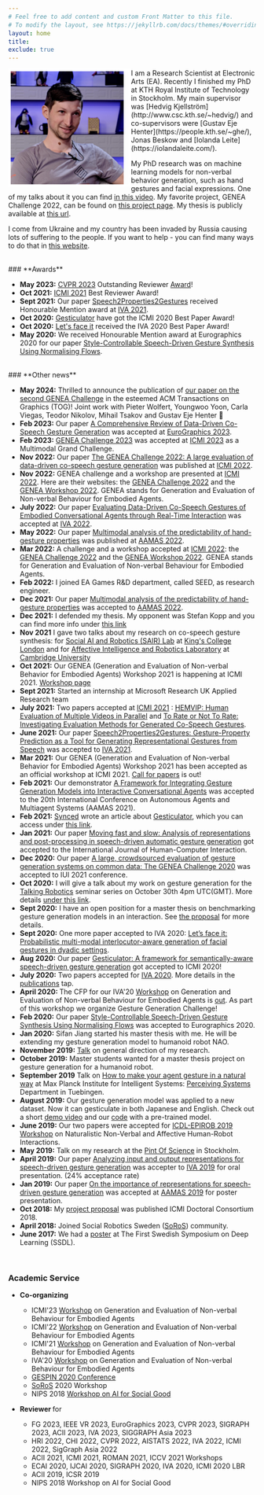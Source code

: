 ```yaml
---
# Feel free to add content and custom Front Matter to this file.
# To modify the layout, see https://jekyllrb.com/docs/themes/#overriding-theme-defaults
layout: home
title: 
exclude: true
---
```




<img style="float: left; border: 5px solid white; padding-right: 10px;" src="assets/TarasKucherenko.jpg" height="230" alt="portrait">
I am a Research Scientist at Electronic Arts (EA). Recently I finished my PhD at KTH Royal Institute of Technology in Stockholm. My main supervisor was [Hedvig Kjellström](http://www.csc.kth.se/~hedvig/) and co-supervisors were [Gustav Eje Henter](https://people.kth.se/~ghe/), Jonas Beskow and [Iolanda Leite](https://iolandaleite.com/).

My PhD research was on machine learning models for non-verbal behavior generation, such as hand gestures and facial expressions. One of my talks about it you can find [in this video](https://youtu.be/JeMwtr8pxcc). My favorite project, GENEA Challenge 2022, can be found on [this project page](https://youngwoo-yoon.github.io/GENEAchallenge2022/). My thesis is publicly available at [this url](https://www.diva-portal.org/smash/record.jsf?pid=diva2%3A1609615&dswid=9110).

I come from Ukraine and my country has been invaded by Russia causing lots of suffering to the people. If you want to help - you can find many ways to do that in [this website](https://supportukrainenow.org/).


<br>
### **Awards**

* <strong>May 2023:</strong> [CVPR 2023](https://cvpr2023.thecvf.com/) Outstanding Reviewer [Award](https://cvpr2023.thecvf.com/Conferences/2023/OutstandingReviewers)!
* <strong>Oct 2021:</strong> [ICMI 2021](https://icmi.acm.org/2021/) Best Reviewer Award!
* <strong>Sept 2021:</strong> Our paper [Speech2Properties2Gestures](https://dl.acm.org/doi/10.1145/3472306.3478333?cid=99659309831) received Honourable Mention award at [IVA 2021](https://sites.google.com/view/iva2021/).
* <strong>Oct 2020:</strong> [Gesticulator](https://svito-zar.github.io/gesticulator/) have got the ICMI 2020 Best Paper Award!
* <strong>Oct 2020:</strong> [Let's face it](https://jonepatr.github.io/lets_face_it/) received the IVA 2020 Best Paper Award!
* <strong>May 2020:</strong> We received Honourable Mention award at Eurographics 2020 for our paper [Style-Controllable Speech-Driven Gesture Synthesis Using Normalising Flows](https://diglib.eg.org/handle/10.1111/cgf13946).

<br>
### **Other news**

* <strong>May 2024:</strong> Thrilled to announce the publication of [our paper on the second GENEA Challenge](https://dl.acm.org/doi/10.1145/3656374) in the esteemed ACM Transactions on Graphics (TOG)! Joint work with Pieter Wolfert, Youngwoo Yoon, Carla Viegas, Teodor Nikolov, Mihail Tsakov and Gustav Eje Henter 🌟
* <strong>Feb 2023:</strong> Our paper [A Comprehensive Review of Data-Driven Co-Speech Gesture Generation](https://arxiv.org/abs/2301.05339) was accepted at [EuroGraphics 2023](https://eg2023.saarland-informatics-campus.de/).
* <strong>Feb 2023:</strong> [GENEA Challenge 2023](https://genea-workshop.github.io/2023/challenge/) was accepted at [ICMI 2023](https://icmi.acm.org/2023/) as a Multimodal Grand Challenge.
* <strong>Nov 2022:</strong> Our paper [The GENEA Challenge 2022: A large evaluation of data-driven co-speech gesture generation](https://dl.acm.org/doi/10.1145/3536221.3558058) was published at [ICMI 2022](https://icmi.acm.org/2022/).
* <strong>Nov 2022:</strong> GENEA challenge and a workshop are presented at [ICMI 2022](https://icmi.acm.org/2022/). Here are their websites: the [GENEA Challenge 2022](https://genea-workshop.github.io/2022/challenge/) and the [GENEA Workshop 2022](https://genea-workshop.github.io/2022/workshop/). GENEA stands for Generation and Evaluation of Non-verbal Behaviour for Embodied Agents.
* <strong>July 2022:</strong> Our paper [Evaluating Data-Driven Co-Speech Gestures of Embodied Conversational Agents through Real-Time Interaction](https://dl.acm.org/doi/10.1145/3514197.3549697?cid=99659309831) was accepted at [IVA 2022](https://ivaconference2022.ualg.pt/).
* <strong>May 2022:</strong> Our paper [Multimodal analysis of the predictability of hand-gesture properties](https://ifaamas.org/Proceedings/aamas2022/pdfs/p770.pdf) was published at [AAMAS 2022](https://aamas2022-conference.auckland.ac.nz/).
* <strong>Mar 2022:</strong> A challenge and a workshop accepted at [ICMI 2022](https://icmi.acm.org/2022/): the [GENEA Challenge 2022](https://genea-workshop.github.io/2022/challenge/) and the [GENEA Workshop 2022](https://genea-workshop.github.io/2022/workshop/). GENEA stands for Generation and Evaluation of Non-verbal Behaviour for Embodied Agents.
* <strong>Feb 2022:</strong> I joined EA Games R&D department, called SEED, as research engineer.
* <strong>Dec 2021:</strong> Our paper [Multimodal analysis of the predictability of hand-gesture properties](https://arxiv.org/abs/2108.05762) was accepted to [AAMAS 2022](https://aamas2022-conference.auckland.ac.nz/).
* <strong>Dec 2021:</strong> I defended my thesis. My opponent was Stefan Kopp and you can find more info under [this link](https://svito-zar.github.io/defence/)
* <strong>Nov 2021</strong> I gave two talks about my research on co-speech gesture synthesis: for [Social AI and Robotics (SAIR) Lab](https://sairlab.github.io/) at [King's College London](https://www.kcl.ac.uk/) and for [Affective Intelligence and Robotics Laboratory](https://cambridge-afar.github.io/) at [Cambridge University](https://www.cam.ac.uk/)
* <strong>Oct 2021:</strong> Our GENEA (Generation and Evaluation of Non-verbal Behavior for Embodied Agents) Workshop 2021 is happening at ICMI 2021. [Workshop page](https://genea-workshop.github.io/2021/)
* <strong>Sept 2021:</strong> Started an internship at Microsoft Research UK Applied Research team
* <strong>July 2021:</strong> Two papers accepted at [ICMI 2021](https://icmi.acm.org/2021/) : [HEMVIP: Human Evaluation of Multiple Videos in Parallel](https://arxiv.org/abs/2101.11898) and [To Rate or Not To Rate: Investigating Evaluation Methods for Generated Co-Speech Gestures](https://arxiv.org/abs/2108.05709).
* <strong>June 2021:</strong> Our paper [Speech2Properties2Gestures: Gesture-Property Prediction as a Tool for Generating Representational Gestures from Speech](https://dl.acm.org/doi/pdf/10.1145/3472306.3478333) was accepted to [IVA 2021](https://sites.google.com/view/iva2021/).
* <strong>Mar 2021:</strong> Our GENEA (Generation and Evaluation of Non-verbal Behavior for Embodied Agents) Workshop 2021 has been accepted as an official workshop at ICMI 2021. [Call for papers](https://genea-workshop.github.io/2021/#call-for-papers) is out!
* <strong>Feb 2021:</strong> Our demonstrator [A Framework for Integrating Gesture Generation Models into Interactive Conversational Agents](http://www.ifaamas.org/Proceedings/aamas2021/pdfs/p1779.pdf) was accepted to the 20th International Conference on Autonomous Agents and Multiagent Systems (AAMAS 2021).
* <strong>Feb 2021:</strong> [Synced](https://syncedreview.com/) wrote an article about [Gesticulator](https://svito-zar.github.io/gesticulator/), which you can access under [this link](https://syncedreview.com/2021/02/10/icmi-2020-best-paper-gesticulator-a-framework-for-semantically-aware-speech-driven-gesture-generation/).
* <strong>Jan 2021:</strong> Our paper [Moving fast and slow: Analysis of representations and post-processing in speech-driven automatic gesture generation](https://www.tandfonline.com/doi/full/10.1080/10447318.2021.1883883) got accepted to the International Journal of Human-Computer Interaction.
* <strong>Dec 2020:</strong> Our paper [A large, crowdsourced evaluation of gesture generation systems on common data: The GENEA Challenge 2020](https://dl.acm.org/doi/10.1145/3397481.3450692) was accepted to IUI 2021 conference.
* <strong>Oct 2020:</strong> I will give a talk about my work on gesture generation for the [Talking Robotics](https://talking-robotics.github.io) seminar series on October 30th 4pm UTC(GMT). More details [under this link](https://talking-robotics.github.io/session_details/taras.html).
* <strong>Sept 2020:</strong> I have an open position for a master thesis on benchmarking gesture generation models in an interaction. See [the proposal](https://www.kth.se/profile/tarask/page/master-thesis-proposal) for more details.
* <strong>Sept 2020:</strong> One more paper accepted to IVA 2020: [Let’s face it: Probabilistic multi-modal interlocutor-aware generation of facial gestures in dyadic settings](https://arxiv.org/abs/2006.09888).
* <strong>Aug 2020:</strong> Our paper [Gesticulator: A framework for semantically-aware speech-driven gesture generation](https://arxiv.org/abs/2001.09326) got accepted to ICMI 2020!
* <strong>July 2020:</strong> Two papers accepted for [IVA 2020](http://iva2020.psy.gla.ac.uk). More details in the [publications](https://svito-zar.github.io/publications/) tap.
* <strong> April 2020: </strong> The CFP for our IVA'20 [Workshop](https://genea-workshop.github.io/2020/) on Generation and Evaluation of Non-verbal Behaviour for Embodied Agents is [out](https://easychair.org/cfp/GENEA_Workshop_2020). As part of this workshop we organize Gesture Generation Challenge!
* <strong>Feb 2020:</strong> Our paper [Style-Controllable Speech-Driven Gesture Synthesis Using Normalising Flows](https://diglib.eg.org/handle/10.1111/cgf13946) was accepted to Eurographics 2020.
* <strong>Jan 2020:</strong> Sifan Jiang started his master thesis with me. He will be extending my gesture generation model to humanoid robot NAO.
* <strong>November 2019:</strong> [Talk](https://youtu.be/AS5VorjTwcg) on general direction of my research.
* <strong>October 2019:</strong> Master students wanted for a master thesis project on gesture generation for a humanoid robot.
* <strong>September 2019</strong> Talk on [How to make your agent gesture in a natural way](https://ps.is.tuebingen.mpg.de/events/how-to-make-your-agent-gesture-in-a-natural-way) at Max Planck Institute for Intelligent Systems: [Perceiving Systems](https://ps.is.tuebingen.mpg.de) Department in Tuebingen.
* <strong>August 2019:</strong> Our gesture generation model was applied to a new dataset. Now it can gesticulate in both Japanese and English. Check out a short [demo video](https://youtu.be/tQLVyTVtsSU) and our [code](https://github.com/Svito-zar/speech-driven-hand-gesture-generation-demo) with a pre-trained model.
* <strong>June 2019:</strong> Our two papers were accepted for [ICDL-EPIROB 2019 Workshop](https://nicolas-navarro-guerrero.gitlab.io/workshop-non-verbal-human-robot-interactions-icdl-epirob-2019/) on Naturalistic Non-Verbal and Affective Human-Robot Interactions.
* <strong>May 2019:</strong> Talk on my research at the [Pint Of Science](http://pintofscience.se/) in Stockholm.
* <strong>April 2019:</strong> Our paper [Analyzing input and output representations for speech-driven gesture generation](https://www.researchgate.net/publication/331645229_Analyzing_Input_and_Output_Representations_for_Speech-Driven_Gesture_Generation) was accepter to [IVA 2019](https://iva2019.sciencesconf.org/) for oral presentation. (24% acceptance rate)
* <strong>Jan 2019:</strong> Our paper [On the importance of representations for speech-driven gesture generation](http://www.ifaamas.org/Proceedings/aamas2019/pdfs/p2072.pdf) was accepted at [AAMAS 2019](http://aamas2019.encs.concordia.ca/) for poster presentation.
* <strong>Oct 2018:</strong> My [project proposal](https://www.researchgate.net/publication/328032360_Data_Driven_Non-Verbal_Behavior_Generation_for_Humanoid_Robots) was published ICMI Doctoral Consortium 2018.
* <strong>April 2018:</strong> Joined Social Robotics Sweden ([SoRoS](https://soros-community.github.io/)) community.
* <strong>June 2017:</strong> We had a [poster](https://www.csc.kth.se/~hedvig/publications/ssdl_17.pdf) at The First Swedish Symposium on Deep Learning (SSDL).

&nbsp;
&nbsp;

### **Academic Service**

* <strong> Co-organizing </strong>
    - ICMI'23 [Workshop](https://genea-workshop.github.io/2023/workshop) on Generation and Evaluation of Non-verbal Behaviour for Embodied Agents
    - ICMI'22 [Workshop](https://genea-workshop.github.io/2022/workshop) on Generation and Evaluation of Non-verbal Behaviour for Embodied Agents
    - ICMI'21 [Workshop](https://genea-workshop.github.io/2021/) on Generation and Evaluation of Non-verbal Behaviour for Embodied Agents
    - IVA'20 [Workshop](https://genea-workshop.github.io/2020/) on Generation and Evaluation of Non-verbal Behaviour for Embodied Agents
    - [GESPIN 2020 Conference](http://sprakbanken.speech.kth.se/events/gespin/)
    - [SoRoS](https://soros-community.github.io/)  2020 Workshop
    - NIPS 2018 [Workshop on AI for Social Good](https://aiforsocialgood.github.io/2018/cfp.htm)


* <strong> Reviewer </strong> for
    - FG 2023, IEEE VR 2023, EuroGraphics 2023, CVPR 2023, SIGRAPH 2023, ACII 2023, IVA 2023, SIGGRAPH Asia 2023
    - HRI 2022, CHI 2022, CVPR 2022, AISTATS 2022, IVA 2022, ICMI 2022, SigGraph Asia 2022
    - ACII 2021, ICMI 2021, ROMAN 2021, ICCV 2021 Workshops
    - ECAI 2020, IJCAI 2020, SIGRAPH 2020, IVA 2020, ICMI 2020 LBR
    - ACII 2019, ICSR 2019
    - NIPS 2018 Workshop on AI for Social Good




